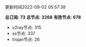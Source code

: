 更新时间2022-09-02 05:57:38

**总订阅: 73**
**总节点: 3268**
**有效节点: 678**
- v2ray节点: 315
- ss节点: 337
- trojan节点: 26
